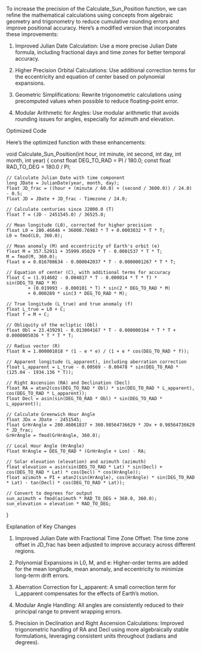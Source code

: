 To increase the precision of the Calculate_Sun_Position function, we can refine the mathematical calculations using concepts from algebraic geometry and trigonometry to reduce cumulative rounding errors and improve positional accuracy. Here’s a modified version that incorporates these improvements:

1. Improved Julian Date Calculation: Use a more precise Julian Date formula, including fractional days and time zones for better temporal accuracy.


2. Higher Precision Orbital Calculations: Use additional correction terms for the eccentricity and equation of center based on polynomial expansions.


3. Geometric Simplifications: Rewrite trigonometric calculations using precomputed values when possible to reduce floating-point error.


4. Modular Arithmetic for Angles: Use modular arithmetic that avoids rounding issues for angles, especially for azimuth and elevation.



Optimized Code

Here’s the optimized function with these enhancements:

void Calculate_Sun_Position(int hour, int minute, int second, int day, int month, int year) {
    const float DEG_TO_RAD = PI / 180.0;
    const float RAD_TO_DEG = 180.0 / PI;

    // Calculate Julian Date with time component
    long JDate = JulianDate(year, month, day);
    float JD_frac = ((hour + (minute / 60.0) + (second / 3600.0)) / 24.0) - 0.5;
    float JD = JDate + JD_frac - Timezone / 24.0;

    // Calculate centuries since J2000.0 (T)
    float T = (JD - 2451545.0) / 36525.0;

    // Mean longitude (L0), corrected for higher precision
    float L0 = 280.46646 + 36000.76983 * T + 0.0003032 * T * T;
    L0 = fmod(L0, 360.0);

    // Mean anomaly (M) and eccentricity of Earth's orbit (e)
    float M = 357.52911 + 35999.05029 * T - 0.0001537 * T * T;
    M = fmod(M, 360.0);
    float e = 0.016708634 - 0.000042037 * T - 0.0000001267 * T * T;

    // Equation of center (C), with additional terms for accuracy
    float C = (1.914602 - 0.004817 * T - 0.000014 * T * T) * sin(DEG_TO_RAD * M) 
            + (0.019993 - 0.000101 * T) * sin(2 * DEG_TO_RAD * M) 
            + 0.000289 * sin(3 * DEG_TO_RAD * M);

    // True longitude (L_true) and true anomaly (f)
    float L_true = L0 + C;
    float f = M + C;

    // Obliquity of the ecliptic (Obl)
    float Obl = 23.439291 - 0.013004167 * T - 0.000000164 * T * T + 0.0000005036 * T * T * T;

    // Radius vector (R)
    float R = 1.000001018 * (1 - e * e) / (1 + e * cos(DEG_TO_RAD * f));

    // Apparent longitude (L_apparent), including aberration correction
    float L_apparent = L_true - 0.00569 - 0.00478 * sin(DEG_TO_RAD * (125.04 - 1934.136 * T));

    // Right Ascension (RA) and Declination (Decl)
    float RA = atan2(cos(DEG_TO_RAD * Obl) * sin(DEG_TO_RAD * L_apparent), cos(DEG_TO_RAD * L_apparent));
    float Decl = asin(sin(DEG_TO_RAD * Obl) * sin(DEG_TO_RAD * L_apparent));

    // Calculate Greenwich Hour Angle
    float JDx = JDate - 2451545;
    float GrHrAngle = 280.46061837 + 360.98564736629 * JDx + 0.98564736629 * JD_frac;
    GrHrAngle = fmod(GrHrAngle, 360.0);

    // Local Hour Angle (HrAngle)
    float HrAngle = DEG_TO_RAD * (GrHrAngle + Lon) - RA;

    // Solar elevation (elevation) and azimuth (azimuth)
    float elevation = asin(sin(DEG_TO_RAD * Lat) * sin(Decl) + cos(DEG_TO_RAD * Lat) * cos(Decl) * cos(HrAngle));
    float azimuth = PI + atan2(sin(HrAngle), cos(HrAngle) * sin(DEG_TO_RAD * Lat) - tan(Decl) * cos(DEG_TO_RAD * Lat));

    // Convert to degrees for output
    sun_azimuth = fmod(azimuth * RAD_TO_DEG + 360.0, 360.0);
    sun_elevation = elevation * RAD_TO_DEG;
}

Explanation of Key Changes

1. Improved Julian Date with Fractional Time Zone Offset: The time zone offset in JD_frac has been adjusted to improve accuracy across different regions.


2. Polynomial Expansions in L0, M, and e: Higher-order terms are added for the mean longitude, mean anomaly, and eccentricity to minimize long-term drift errors.


3. Aberration Correction for L_apparent: A small correction term for L_apparent compensates for the effects of Earth’s motion.


4. Modular Angle Handling: All angles are consistently reduced to their principal range to prevent wrapping errors.


5. Precision in Declination and Right Ascension Calculations: Improved trigonometric handling of RA and Decl using more algebraically stable formulations, leveraging consistent units throughout (radians and degrees).



